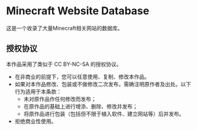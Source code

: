 # Minecraft Website Database
这是一个收录了大量Minecraft相关网站的数据库。

## 授权协议
本作品采用了类似于 CC BY-NC-SA 的授权协议。
* 在非商业的前提下，您可以任意使用、复制、修改本作品。
* 如果对本作品修改、包装或不做修改二次发布，需确注明原作者及出处。以下行为适用于本条款：
  * 未对原作品作任何修改而发布；
  * 在原作品的基础上进行增添、删除、修改并发布；
  * 将原作品进行包装（包括但不限于植入软件、建立网站等）后并发布。
* 拒绝商业性使用。
